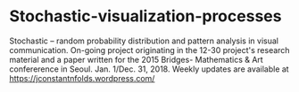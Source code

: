 # Stochastic-visualization-processes
Stochastic – random probability distribution and pattern analysis in visual communication.
On-going project originating in the 12-30 project's research material and a paper written for the 2015
Bridges- Mathematics & Art confererence in Seoul.
Jan. 1/Dec. 31, 2018. Weekly updates are available at https://jconstantnfolds.wordpress.com/

